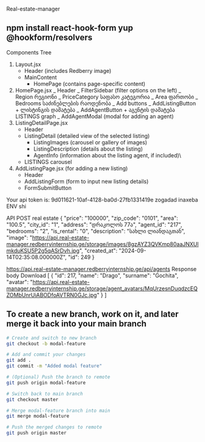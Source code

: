 Real-estate-manager

## npm install react-hook-form yup @hookform/resolvers

Components Tree

1. Layout.jsx
   - Header (includes Redberry image)
   - MainContent
     - HomePage (contains page-specific content)
1. HomePage.jsx
   _ Header
   _ FilterSidebar (filter options on the left)
   _ Region რეგიონი
   _ PriceCategory საფასო კატეგორია
   _ Area ფართობი
   _ Bedrooms საძინებლების რაოდენობა
   _ Add buttons
   _ AddListingButton + ლისტინგის დამატება
   _ AddAgentButton + აგენტის დამატება
   LISTINGS graph
   _ AddAgentModal (modal for adding an agent)
1. ListingDetailPage.jsx
   - Header
   - ListingDetail (detailed view of the selected listing)
     - ListingImages (carousel or gallery of images)
     - ListingDescription (details about the listing)
     - AgentInfo (information about the listing agent, if included)\
   - LISTINGS carousel
1. AddListingPage.jsx (for adding a new listing)
   - Header
   - AddListingForm (form to input new listing details)
   - FormSubmitButton

Your api token is:
9d011621-10af-4128-ba0d-27fb1331419e
zogadad inaxeba ENV shi

API POST real estate
{
"price": "100000",
"zip_code": "0101",
"area": "100.5",
"city_id": "1",
"address": "დრაკოლოს 77ა",
"agent_id": "217",
"bedrooms": "2",
"is_rental": "0",
"description": "სახლი ლიანდაგთან",
"image": "https://api.real-estate-manager.redberryinternship.ge/storage/images/8gzAYZ3QVKmp80aaJNXUlmkduKSU5P2g5qASrDvh.jpg",
"created_at": "2024-09-14T02:35:08.000000Z",
"id": 249
}

https://api.real-estate-manager.redberryinternship.ge/api/agents
Response body
Download
[
{
"id": 217,
"name": "Drago",
"surname": "Gochita",
"avatar": "https://api.real-estate-manager.redberryinternship.ge/storage/agent_avatars/MqUrzesnDuqdzcEQZOMbUnrUiABODfoAVTRN0GJc.jpg"
}
]

## To create a new branch, work on it, and later merge it back into your main branch

```bash
# Create and switch to new branch
git checkout -b modal-feature

# Add and commit your changes
git add .
git commit -m "Added modal feature"

# (Optional) Push the branch to remote
git push origin modal-feature

# Switch back to main branch
git checkout master

# Merge modal-feature branch into main
git merge modal-feature

# Push the merged changes to remote
git push origin master
```
